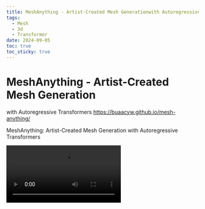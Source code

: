```yaml
---
title: MeshAnything - Artist-Created Mesh Generationwith Autoregressive Transformers
tags:
  - Mesh
  - 3d
  - Transformer
date: 2024-09-05
toc: true
toc_sticky: true
---
```


# MeshAnything - Artist-Created Mesh Generation
with Autoregressive Transformers
https://buaacyw.github.io/mesh-anything/

MeshAnything:
Artist-Created Mesh Generation
with Autoregressive Transformers

![](../_asset/2024-06-21-3dmesh_video_1.mp4)